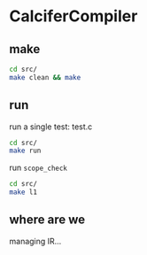 # CalciferCompiler



## make

```bash
cd src/
make clean && make
```

## run

run a single test: test.c

```bash
cd src/
make run
```

run `scope_check`

```bash
cd src/
make l1
```

## where are we

managing IR...